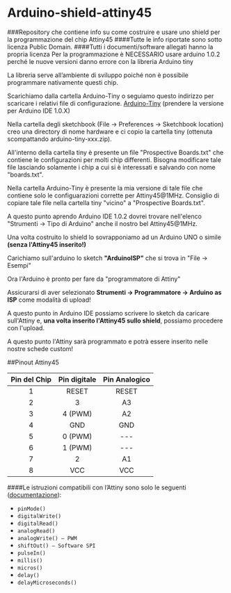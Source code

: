 
# Arduino-shield-attiny45

###Repository che contiene info su come costruire e usare uno shield per la programmazione del chip Attiny45
####Tutte le info riportate sono sotto licenza Public Domain.
####Tutti i documenti/software allegati hanno la propria licenza
Per la programmazione è NECESSARIO usare arduino 1.0.2 perché le nuove versioni danno errore con la libreria Arduino tiny

La libreria serve all’ambiente di sviluppo poiché non è possibile programmare nativamente questi chip.

Scarichiamo dalla cartella Arduino-Tiny o seguiamo questo indirizzo per scaricare i relativi file di configurazione.
[Arduino-Tiny](http://code.google.com/p/arduino-tiny/downloads/list) (prendere la versione per Arduino IDE 1.0.X)

Nella cartella degli sketchbook  (File ->  Preferences -> Sketchbook location) creo una directory di nome hardware 
e ci copio la cartella tiny (ottenuta scompattando arduino-tiny-xxx.zip).

All'interno della cartella tiny è presente un file "Prospective Boards.txt" che contiene le configurazioni per molti chip differenti.
Bisogna modificare tale file lasciando solamente i chip a cui si è interessati e salvando con nome "boards.txt".

Nella cartella Arduino-Tiny è presente la mia versione di tale file che contiene solo le 
configuarazioni corrette per Attiny45@1MHz.
Consiglio di copiare tale file nella cartella tiny "vicino" a "Prospective Boards.txt".

A questo punto aprendo Arduino IDE 1.0.2 dovrei trovare nell'elenco "Strumenti -> Tipo di Arduino" anche il nostro bel Attiny45@1MHz.

Una volta costruito lo shield lo sovrapponiamo ad un Arduino UNO o simile **(senza l'Attiny45 inserito!)**

Carichiamo sull'arduino lo sketch **"ArduinoISP"** che si trova in "File -> Esempi"

Ora l'Arduino è pronto per fare da "programmatore di Attiny"

Assicurarsi di aver selezionato **Strumenti -> Programmatore -> Arduino as ISP** come modalità di upload!

A questo punto in Arduino IDE possiamo scrivere lo sketch da caricare sull'Attiny e,
 **una volta inserito l'Attiny45 sullo shield**, possiamo procedere con l'upload.

A questo punto l'Attiny sarà programmato e potrà essere inserito nelle nostre schede custom!

##Pinout Attiny45


| Pin del Chip | Pin digitale | Pin Analogico |
|:---:|:---:|:---:|
| 1 | RESET | RESET |
| 2 | 3 | A3 |
| 3 | 4 (PWM) | A2 |
| 4 | GND | GND |
| 5 | 0 (PWM) |---|
| 6 | 1 (PWM)|---|
| 7 | 2 | A1 |
| 8 | VCC | VCC |

####Le istruzioni compatibili con l’Attiny sono solo le seguenti ([documentazione](https://www.arduino.cc/en/Reference/HomePage)):
* `pinMode()`
* `digitalWrite()`
* `digitalRead()`
* `analogRead()`
* `analogWrite() – PWM`
* `shiftOut() – Software SPI`
* `pulseIn()`
* `millis()`
* `micros()`
* `delay()`
* `delayMicroseconds()`



